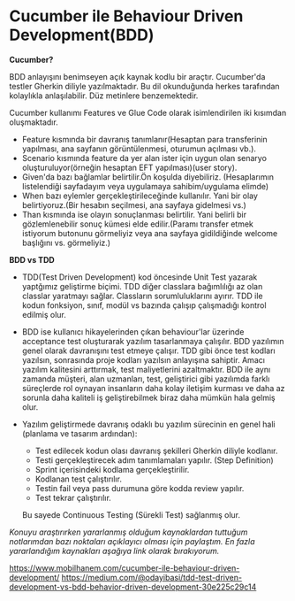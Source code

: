 # Cucumber ile Behaviour Driven Development(BDD)

**Cucumber?**

BDD anlayışını benimseyen açık kaynak kodlu bir araçtır. Cucumber'da testler Gherkin diliyle yazılmaktadır. Bu dil okunduğunda herkes tarafından kolaylıkla anlaşılabilir. Düz metinlere benzemektedir.

Cucumber kullanımı Features ve Glue Code olarak isimlendirilen iki kısımdan oluşmaktadır.
* Feature kısmında bir davranış tanımlanır(Hesaptan para transferinin yapılması, ana sayfanın görüntülenmesi, oturumun açılması vb.). 
* Scenario kısmında feature da yer alan ister için uygun olan senaryo oluşturuluyor(örneğin hesaptan EFT yapılması)(user story). 
* Given'da bazı bağlamlar belirtilir.Ön koşulda diyebiliriz. (Hesaplarımın listelendiği sayfadayım veya uygulamaya sahibim/uygulama elimde)
* When bazı eylemler gerçekleştirileceğinde kullanılır. Yani bir olay belirtiyoruz.(Bir hesabın seçilmesi, ana sayfaya gidelmesi vs.)
* Than kısmında ise olayın sonuçlanması belirtilir. Yani belirli bir gözlemlenebilir sonuç kümesi elde edilir.(Paramı transfer etmek istiyorum butonunu görmeliyiz veya ana sayfaya gidildiğinde welcome başlığını vs. görmeliyiz.)

**BDD vs TDD**

* TDD(Test Driven Development) kod öncesinde Unit Test yazarak yaptğımız geliştirme biçimi. TDD diğer classlara bağımlılığı az olan classlar yaratmayı sağlar. Classların sorumluluklarını ayırır. TDD ile kodun fonksiyon, sınıf, modül vs bazında çalışıp çalışmadığı kontrol edilmiş olur.

* BDD ise kullanıcı hikayelerinden çıkan behaviour'lar üzerinde acceptance test oluşturarak yazılım tasarlanmaya çalışılır. BDD yazılımın genel olarak davranışını test etmeye çalışır. TDD gibi önce test kodları yazılsın, sonrasında proje kodları yazılsın anlayışına sahiptir. Amacı yazılım kalitesini arttırmak, test maliyetlerini azaltmaktır. BDD ile aynı zamanda müşteri, alan uzmanları, test, geliştirici gibi yazılımda farklı süreçlerde rol oynayan insanların daha kolay iletişim kurması ve daha az sorunla daha kaliteli iş geliştirebilmek biraz daha mümkün hala gelmiş olur. 

* Yazılım geliştirmede  davranış odaklı bu yazılım sürecinin en genel hali (planlama ve tasarım ardından):

   * Test edilecek kodun olası davranış şekilleri Gherkin diliyle kodlanır. 
   * Testi gerçekleştirecek adım tanımlamaları yapılır. (Step Definition)
   * Sprint içerisindeki kodlama gerçekleştirilir. 
   * Kodlanan test çalıştırılır.
   * Testin fail veya pass durumuna göre kodda review yapılır.
   * Test tekrar çalıştırılır.

    Bu sayede Continuous Testing (Sürekli Test) sağlanmış olur.

*Konuyu araştırırken yararlanmış olduğum kaynaklardan tuttuğum notlarımdan bazı noktaları açıklayıcı olması için paylaştım. En fazla yararlandığım kaynakları aşağıya link olarak bırakıyorum.*

https://www.mobilhanem.com/cucumber-ile-behaviour-driven-development/
https://medium.com/@odayibasi/tdd-test-driven-development-vs-bdd-behavior-driven-development-30e225c29c14        